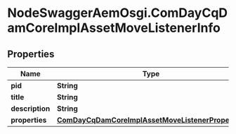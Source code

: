 # NodeSwaggerAemOsgi.ComDayCqDamCoreImplAssetMoveListenerInfo

## Properties

Name | Type | Description | Notes
------------ | ------------- | ------------- | -------------
**pid** | **String** |  | [optional] 
**title** | **String** |  | [optional] 
**description** | **String** |  | [optional] 
**properties** | [**ComDayCqDamCoreImplAssetMoveListenerProperties**](ComDayCqDamCoreImplAssetMoveListenerProperties.md) |  | [optional] 


